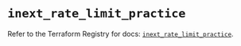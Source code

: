 # `inext_rate_limit_practice`

Refer to the Terraform Registry for docs: [`inext_rate_limit_practice`](https://registry.terraform.io/providers/checkpointsw/infinity-next/1.2.0/docs/resources/inext_rate_limit_practice).
